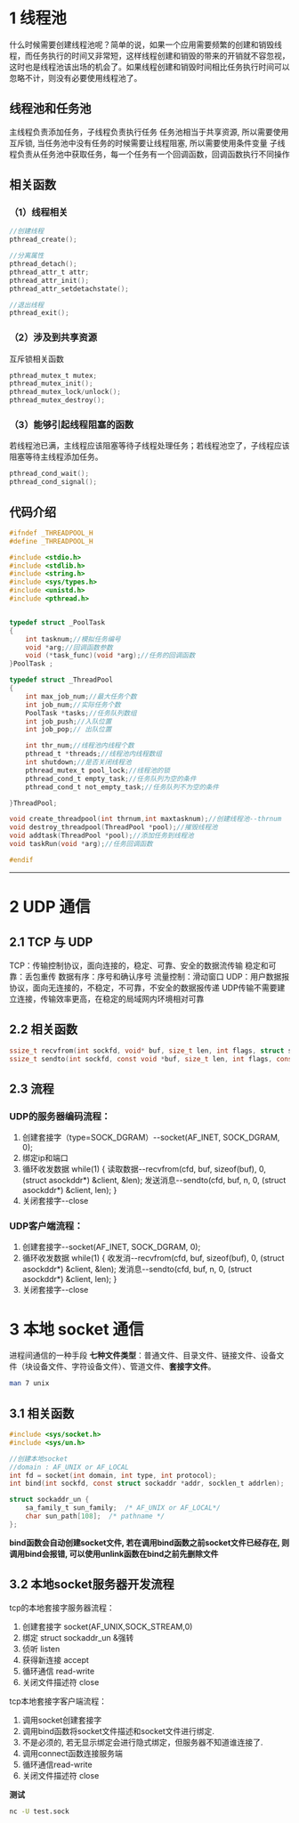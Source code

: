 # 1 线程池
什么时候需要创建线程池呢？简单的说，如果一个应用需要频繁的创建和销毁线程，而任务执行的时间又非常短，这样线程创建和销毁的带来的开销就不容忽视，这时也是线程池该出场的机会了。如果线程创建和销毁时间相比任务执行时间可以忽略不计，则没有必要使用线程池了。
## 线程池和任务池
主线程负责添加任务，子线程负责执行任务
任务池相当于共享资源, 所以需要使用互斥锁, 当任务池中没有任务的时候需要让线程阻塞, 所以需要使用条件变量
子线程负责从任务池中获取任务，每一个任务有一个回调函数，回调函数执行不同操作

## 相关函数
### （1）线程相关
```c
//创建线程
pthread_create();

//分离属性
pthread_detach();
pthread_attr_t attr;
pthread_attr_init();
pthread_attr_setdetachstate();

//退出线程
pthread_exit();
```
### （2）涉及到共享资源
互斥锁相关函数
```c
pthread_mutex_t mutex;
pthread_mutex_init();
pthread_mutex_lock/unlock();
pthread_mutex_destroy();
```
### （3）能够引起线程阻塞的函数
若线程池已满，主线程应该阻塞等待子线程处理任务；若线程池空了，子线程应该阻塞等待主线程添加任务。
```c
pthread_cond_wait();
pthread_cond_signal();
```

## 代码介绍

```c
#ifndef _THREADPOOL_H
#define _THREADPOOL_H

#include <stdio.h>
#include <stdlib.h>
#include <string.h>
#include <sys/types.h>
#include <unistd.h>
#include <pthread.h>


typedef struct _PoolTask
{
    int tasknum;//模拟任务编号
    void *arg;//回调函数参数
    void (*task_func)(void *arg);//任务的回调函数
}PoolTask ;

typedef struct _ThreadPool
{
    int max_job_num;//最大任务个数
    int job_num;//实际任务个数
    PoolTask *tasks;//任务队列数组
    int job_push;//入队位置
    int job_pop;// 出队位置

    int thr_num;//线程池内线程个数
    pthread_t *threads;//线程池内线程数组
    int shutdown;//是否关闭线程池
    pthread_mutex_t pool_lock;//线程池的锁
    pthread_cond_t empty_task;//任务队列为空的条件
    pthread_cond_t not_empty_task;//任务队列不为空的条件

}ThreadPool;

void create_threadpool(int thrnum,int maxtasknum);//创建线程池--thrnum  代表线程个数，maxtasknum 最大任务个数
void destroy_threadpool(ThreadPool *pool);//摧毁线程池
void addtask(ThreadPool *pool);//添加任务到线程池
void taskRun(void *arg);//任务回调函数

#endif

```
-----------------------------------------------------------------------------------------------------------------------------------------------
# 2 UDP 通信
## 2.1 TCP 与 UDP
TCP：传输控制协议，面向连接的，稳定、可靠、安全的数据流传输
    稳定和可靠：丢包重传
    数据有序：序号和确认序号
    流量控制：滑动窗口
UDP：用户数据报协议，面向无连接的，不稳定，不可靠，不安全的数据报传递
    UDP传输不需要建立连接，传输效率更高，在稳定的局域网内环境相对可靠
## 2.2 相关函数
```c
ssize_t recvfrom(int sockfd, void* buf, size_t len, int flags, struct sockaddr *src_addr, socklen_t *addrlen);
ssize_t sendto(int sockfd, const void *buf, size_t len, int flags, const struct sockaddr *dest_addr, socklen_t addrlen);
```
## 2.3 流程
### UDP的服务器编码流程：
1. 创建套接字（type=SOCK_DGRAM）--socket(AF_INET, SOCK_DGRAM, 0);
2. 绑定ip和端口 
3. 循环收发数据
    while(1)
    {
        读取数据--recvfrom(cfd, buf, sizeof(buf), 0, (struct asockddr*) &client, &len);
        发送消息--sendto(cfd, buf, n, 0, (struct asockddr*) &client, len);
    }
4. 关闭套接字--close

### UDP客户端流程：
1. 创建套接字--socket(AF_INET, SOCK_DGRAM, 0);
2. 循环收发数据
    while(1)
    {
        收发消--recvfrom(cfd, buf, sizeof(buf), 0, (struct asockddr*) &client, &len);
        发消息--sendto(cfd, buf, n, 0, (struct asockddr*) &client, len);
    }
3. 关闭套接字--close

# 3 本地 socket 通信
进程间通信的一种手段
**七种文件类型**：普通文件、目录文件、链接文件、设备文件（块设备文件、字符设备文件）、管道文件、**套接字文件**。
```bash
man 7 unix
```

## 3.1 相关函数
```c
#include <sys/socket.h>
#include <sys/un.h>

//创建本地socket
//domain : AF_UNIX or AF_LOCAL
int fd = socket(int domain, int type, int protocol); 
int bind(int sockfd, const struct sockaddr *addr, socklen_t addrlen);

struct sockaddr_un {
    sa_family_t sun_family;  /* AF_UNIX or AF_LOCAL*/
    char sun_path[108];  /* pathname */
};


```
**bind函数会自动创建socket文件, 若在调用bind函数之前socket文件已经存在, 则调用bind会报错, 可以使用unlink函数在bind之前先删除文件**

## 3.2 本地socket服务器开发流程
tcp的本地套接字服务器流程：
1. 创建套接字  socket(AF_UNIX,SOCK_STREAM,0)
2. 绑定 struct sockaddr_un &强转
3. 侦听 listen 
4. 获得新连接 accept 
5. 循环通信 read-write 
6. 关闭文件描述符 close

tcp本地套接字客户端流程：
1. 调用socket创建套接字
2. 调用bind函数将socket文件描述和socket文件进行绑定.
3. 不是必须的, 若无显示绑定会进行隐式绑定，但服务器不知道谁连接了.
4. 调用connect函数连接服务端
5. 循环通信read-write
6. 关闭文件描述符 close

**测试**
```bash
nc -U test.sock
```
